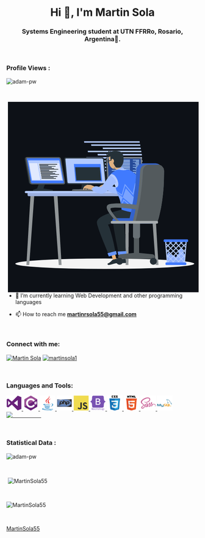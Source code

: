 <h1 align="center">Hi 👋, I'm Martin Sola</h1>
<h3 align="center">Systems Engineering student at UTN FFRRo, Rosario, Argentina🌟.</h3>

<br>

<p align="right"> <h3>Profile Views :</h3> <img src="https://komarev.com/ghpvc/?username=MartinSola55&label=Profile%20views&color=68a355&style=for-the-badge"
    alt="adam-pw" /> 
  </p>

<br>

<p><img align="right" src="https://github.com/MartinSola55/MartinSola55/blob/main/Animation.gif" alt="adam-pw" /></p>


- 🌱 I’m currently learning Web Development and other programming languages

- 📫 How to reach me **martinrsola55@gmail.com**

<br>

<h3 align="left">Connect with me:</h3>
<p align="left">
  <a href="https://www.facebook.com/people/Martin-Sola/100009640339462/" target="blank"><img align="center"
      src="https://raw.githubusercontent.com/rahuldkjain/github-profile-readme-generator/master/src/images/icons/Social/facebook.svg"
      alt="Martin Sola" height="30" width="40" /></a>
  <a href="https://www.instagram.com/martinsola1" target="blank"><img align="center"
      src="https://raw.githubusercontent.com/rahuldkjain/github-profile-readme-generator/master/src/images/icons/Social/instagram.svg"
      alt="martinsola1" height="30" width="40" /></a>
</p>

<br>

<h3 align="left">Languages and Tools:</h3>
<p align="left">
    <a href="https://visualstudio.microsoft.com/vs/features/net-development/" target="_blank" rel="noreferrer">
        <img src="https://raw.githubusercontent.com/devicons/devicon/master/icons/visualstudio/visualstudio-plain.svg" alt="Visual Studio" width="40" height="40" />
    </a>
    <a href="https://docs.microsoft.com/en-us/dotnet/csharp/" target="_blank" rel="noreferrer">
        <img src="https://raw.githubusercontent.com/devicons/devicon/master/icons/csharp/csharp-original.svg" alt="C#" width="40" height="40" />
    </a>
    <a href="https://www.java.com" target="_blank" rel="noreferrer">
        <img src="https://raw.githubusercontent.com/devicons/devicon/master/icons/java/java-original.svg" alt="Java" width="40" height="40" />
    </a>
    <a href="https://www.php.net/" target="_blank" rel="noreferrer">
        <img src="https://raw.githubusercontent.com/devicons/devicon/master/icons/php/php-original.svg" alt="PHP" width="40" height="40" />
    </a>
    <a href="https://developer.mozilla.org/en-US/docs/Web/JavaScript" target="_blank" rel="noreferrer">
        <img src="https://raw.githubusercontent.com/devicons/devicon/master/icons/javascript/javascript-original.svg" alt="JavaScript" width="40" height="40" />
    </a>
    <a href="https://getbootstrap.com" target="_blank" rel="noreferrer">
        <img src="https://raw.githubusercontent.com/devicons/devicon/master/icons/bootstrap/bootstrap-plain-wordmark.svg" alt="Bootstrap" width="40" height="40" />
    </a>
    <a href="https://www.w3schools.com/css/" target="_blank" rel="noreferrer">
        <img src="https://raw.githubusercontent.com/devicons/devicon/master/icons/css3/css3-original-wordmark.svg" alt="CSS3" width="40" height="40" />
    </a>
    <a href="https://www.w3.org/html/" target="_blank" rel="noreferrer">
        <img src="https://raw.githubusercontent.com/devicons/devicon/master/icons/html5/html5-original-wordmark.svg" alt="HTML5" width="40" height="40" />
    </a>
    <a href="https://sass-lang.com" target="_blank" rel="noreferrer">
        <img src="https://raw.githubusercontent.com/devicons/devicon/master/icons/sass/sass-original.svg" alt="SASS" width="40" height="40" />
    </a>
    <a href="https://www.mysql.com/" target="_blank" rel="noreferrer">
        <img src="https://raw.githubusercontent.com/devicons/devicon/master/icons/mysql/mysql-original-wordmark.svg" alt="MySQL" width="40" height="40" />
    </a> 
    <a href="https://www.microsoft.com/en-us/sql-server" target="_blank" rel="noreferrer" >
        <img src="https://static.cdnlogo.com/logos/m/21/microsoft-sql-server.svg" alt="SQL Server" width="40" height="40" style="color: white" />
    </a> 
</p>

<br>

<h3>Statistical Data :</h3>
<p><img align="center"
    src="https://github-readme-stats.vercel.app/api/top-langs?username=MartinSola55&show_icons=true&locale=en&bg_color=0d1117&text_color=ffffff&layout=compact"
    alt="adam-pw" 
    bg_color=#808080/></p>

<br>

<p>&nbsp;<img align="center" src="https://github-readme-stats.vercel.app/api?username=MartinSola55&show_icons=true&locale=en&bg_color=0d1117&text_color=ffffff&repo=convoychat"
    alt="MartinSola55" /></p>

<br>

<p><img align="center" src="https://github-readme-streak-stats.herokuapp.com/?user=MartinSola55&theme=dark&background=0d1117&date_format=M%20j%5B%2C%20Y%5D" alt="MartinSola55" /></p>

<br>

[MartinSola55](https://github.com/MartinSola55)
